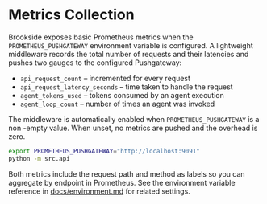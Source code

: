 # Metrics Collection

Brookside exposes basic Prometheus metrics when the `PROMETHEUS_PUSHGATEWAY`
environment variable is configured. A lightweight middleware records the total
number of requests and their latencies and pushes two gauges to the configured
Pushgateway:

- `api_request_count` – incremented for every request
- `api_request_latency_seconds` – time taken to handle the request
- `agent_tokens_used` – tokens consumed by an agent execution
- `agent_loop_count` – number of times an agent was invoked

The middleware is automatically enabled when `PROMETHEUS_PUSHGATEWAY` is a non
-empty value. When unset, no metrics are pushed and the overhead is zero.

```bash
export PROMETHEUS_PUSHGATEWAY="http://localhost:9091"
python -m src.api
```

Both metrics include the request path and method as labels so you can aggregate
by endpoint in Prometheus. See the environment variable reference in
[docs/environment.md](environment.md) for related settings.
